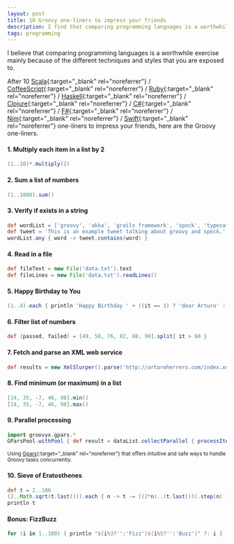 ```yaml
---
layout: post
title: 10 Groovy one-liners to impress your friends
description: I find that comparing programming languages is a worthwhile exercise.
tags: programming
---
```


I believe that comparing programming languages is a worthwhile exercise mainly
because of the different techniques and styles that you are exposed to.

After 10 [Scala]{:target="_blank" rel="noreferrer"} / [CoffeeScript]{:target="_blank" rel="noreferrer"} /
[Ruby]{:target="_blank" rel="noreferrer"} / [Haskell]{:target="_blank" rel="noreferrer"} /
[Clojure]{:target="_blank" rel="noreferrer"} / [C#]{:target="_blank" rel="noreferrer"} /
[F#]{:target="_blank" rel="noreferrer"} / [Nim]{:target="_blank" rel="noreferrer"} /
[Swift]{:target="_blank" rel="noreferrer"} one-liners to impress your friends, here are the Groovy one-liners.

#### 1. Multiply each item in a list by 2

```groovy
(1..10)*.multiply(2)
```

#### 2. Sum a list of numbers

```groovy
(1..1000).sum()
```

#### 3. Verify if exists in a string

```groovy
def wordList = ['groovy', 'akka', 'grails framework', 'spock', 'typesafe']
def tweet = 'This is an example tweet talking about groovy and spock.'
wordList.any { word -> tweet.contains(word) }
```

#### 4. Read in a file

```groovy
def fileText = new File('data.txt').text
def fileLines = new File('data.txt').readLines()
```

#### 5. Happy Birthday to You

```groovy
(1..4).each { println 'Happy Birthday ' + ((it == 3) ? 'dear Arturo' : 'to You') }
```

#### 6. Filter list of numbers

```groovy
def (passed, failed) = [49, 58, 76, 82, 88, 90].split{ it > 60 }
```

#### 7. Fetch and parse an XML web service

```groovy
def results = new XmlSlurper().parse('http://arturoherrero.com/index.xml')
```

#### 8. Find minimum (or maximum) in a list

```groovy
[14, 35, -7, 46, 98].min()
[14, 35, -7, 46, 98].max()
```

#### 9. Parallel processing

```groovy
import groovyx.gpars.*
GParsPool.withPool { def result = dataList.collectParallel { processItem(it) } }
```

<sup>Using [Gpars]{:target="_blank" rel="noreferrer"} that offers intuitive and
safe ways to handle Groovy tasks concurrently.</sup>

#### 10. Sieve of Eratosthenes

```groovy
def t = 2..100
(2..Math.sqrt(t.last())).each { n -> t -= ((2*n)..(t.last())).step(n) }
println t
```

#### Bonus: FizzBuzz

```groovy
for (i in 1..100) { println "${i%3?'':'Fizz'}${i%5?'':'Buzz'}" ?: i }
```


[Scala]: https://gist.github.com/mkaz/d11f8f08719d6d27bab5
[CoffeeScript]: http://ricardo.cc/2011/06/02/10-CoffeeScript-One-Liners-to-Impress-Your-Friends.html
[Ruby]: https://gist.github.com/ouyangzhiping/1058219
[Haskell]: http://blog.fogus.me/2011/06/03/10-haskell-one-liners-to-impress-your-friends/
[Clojure]: https://gist.github.com/klang/1007697
[C#]: https://gist.github.com/1004837
[F#]: http://willwhim.wpengine.com/2011/06/02/fsharp-one-liners-to-impress-your-friends/
[Nim]: https://ubergarm.com/article/archive/archive-ten-nim-one-liners/
[Swift]: https://www.uraimo.com/2016/01/06/10-Swift-One-Liners-To-Impress-Your-Friends/
[Gpars]: http://www.gpars.org/

